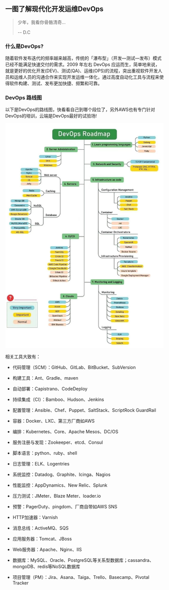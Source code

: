 ## 一图了解现代化开发运维DevOps

> 少年，我看你骨骼清奇...
>
> -- D.C



### 什么是DevOps?

随着软件发布迭代的频率越来越高，传统的「瀑布型」（开发—测试—发布）模式已经不能满足快速交付的需求。2009 年左右 DevOps 应运而生，简单地来说，就是更好的优化开发(DEV)、测试(QA)、运维(OPS)的流程，突出重视软件开发人员和运维人员的沟通合作来实现开发运维一体化，通过高度自动化工具与流程来使得软件构建、测试、发布更加快捷、频繁和可靠。

### DevOps 路线图

以下是DevOps的路线图，快看看自己到哪个段位了，另外AWS也有专门针对DevOps的培训，云端是DevOps最好的试验场!

![roadmap](../img/devops/roadmap.jpg)

相关工具大致有：

- 代码管理（SCM）：GitHub、GitLab、BitBucket、SubVersion

- 构建工具：Ant、Gradle、maven

- 自动部署：Capistrano、CodeDeploy

- 持续集成（CI）：Bamboo、Hudson、Jenkins

- 配置管理：Ansible、Chef、Puppet、SaltStack、ScriptRock GuardRail

- 容器：Docker、LXC、第三方厂商如AWS

- 编排：Kubernetes、Core、Apache Mesos、DC/OS

- 服务注册与发现：Zookeeper、etcd、Consul

- 脚本语言：python、ruby、shell

- 日志管理：ELK、Logentries

- 系统监控：Datadog、Graphite、Icinga、Nagios

- 性能监控：AppDynamics、New Relic、Splunk

- 压力测试：JMeter、Blaze Meter、loader.io

- 预警：PagerDuty、pingdom、厂商自带如AWS SNS

- HTTP加速器：Varnish

- 消息总线：ActiveMQ、SQS

- 应用服务器：Tomcat、JBoss

- Web服务器：Apache、Nginx、IIS

- 数据库：MySQL、Oracle、PostgreSQL等关系型数据库；cassandra、mongoDB、redis等NoSQL数据库

- 项目管理（PM）：Jira、Asana、Taiga、Trello、Basecamp、Pivotal Tracker